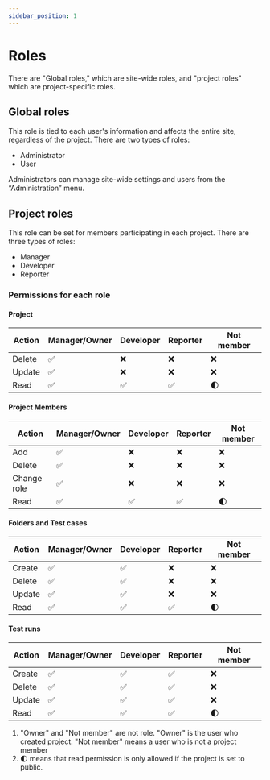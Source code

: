 ```yaml
---
sidebar_position: 1
---
```


# Roles

There are "Global roles," which are site-wide roles, and "project roles" which are project-specific roles.

## Global roles

This role is tied to each user's information and affects the entire site, regardless of the project.
There are two types of roles:

- Administrator
- User

Administrators can manage site-wide settings and users from the “Administration” menu.

## Project roles

This role can be set for members participating in each project.
There are three types of roles:

- Manager
- Developer
- Reporter

### Permissions for each role

#### Project

| Action | Manager/Owner | Developer | Reporter | Not member |
| ------ | ------------- | --------- | -------- | ---------- |
| Delete | ✅            | ❌        | ❌       | ❌         |
| Update | ✅            | ❌        | ❌       | ❌         |
| Read   | ✅            | ✅        | ✅       | 🌓         |

#### Project Members

| Action      | Manager/Owner | Developer | Reporter | Not member |
| ----------- | ------------- | --------- | -------- | ---------- |
| Add         | ✅            | ❌        | ❌       | ❌         |
| Delete      | ✅            | ❌        | ❌       | ❌         |
| Change role | ✅            | ❌        | ❌       | ❌         |
| Read        | ✅            | ✅        | ✅       | 🌓         |

#### Folders and Test cases

| Action | Manager/Owner | Developer | Reporter | Not member |
| ------ | ------------- | --------- | -------- | ---------- |
| Create | ✅            | ✅        | ❌       | ❌         |
| Delete | ✅            | ✅        | ❌       | ❌         |
| Update | ✅            | ✅        | ❌       | ❌         |
| Read   | ✅            | ✅        | ✅       | 🌓         |

#### Test runs

| Action | Manager/Owner | Developer | Reporter | Not member |
| ------ | ------------- | --------- | -------- | ---------- |
| Create | ✅            | ✅        | ✅       | ❌         |
| Delete | ✅            | ✅        | ✅       | ❌         |
| Update | ✅            | ✅        | ✅       | ❌         |
| Read   | ✅            | ✅        | ✅       | 🌓         |

1. "Owner" and "Not member" are not role. "Owner" is the user who created project.
   "Not member" means a user who is not a project member
1. 🌓 means that read permission is only allowed if the project is set to public.

